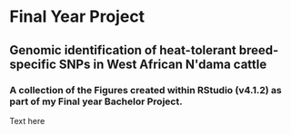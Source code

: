 # Final Year Project
## Genomic identification of heat-tolerant breed-specific SNPs in West African N'dama cattle
### A collection of the Figures created within RStudio (v4.1.2) as part of my Final year Bachelor Project.
Text here
